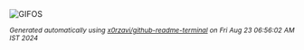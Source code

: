 <div align="justify">
<picture>
    <source media="(prefers-color-scheme: dark)" srcset="https://i.ibb.co/kmMYrfh/output-gif.gif">
    <source media="(prefers-color-scheme: light)" srcset="https://i.ibb.co/kmMYrfh/output-gif.gif">
    <img alt="GIFOS" src="https://i.ibb.co/kmMYrfh/output-gif.gif">
</picture>

<sub><i>Generated automatically using [x0rzavi/github-readme-terminal](https://github.com/x0rzavi/github-readme-terminal) on Fri Aug 23 06:56:02 AM IST 2024</i></sub>

<!-- <details>
<summary>More details</summary>

</details> -->
</div>

<!-- Image deletion URL: https://ibb.co/xF3Vc0M/3a4abf78033e3ae7463ac32d7a428ea0 -->